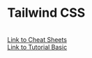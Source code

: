 #  Tailwind CSS
<br>
<a href="https://github.com/Xaobin/CoursesLearn/blob/main/Tailwind/CheatSheet.md">Link to Cheat Sheets</a>
<br>
<a href="https://github.com/Xaobin/CoursesLearn/blob/main/Tailwind/Tailwind.md">Link to Tutorial Basic</a>